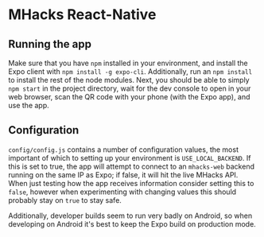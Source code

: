 # MHacks React-Native

## Running the app

Make sure that you have `npm` installed in your environment, and install the Expo client with `npm install -g expo-cli`. Additionally, run an `npm install` to install the rest of the node modules. Next, you should be able to simply `npm start` in the project directory, wait for the dev console to open in your web browser, scan the QR code with your phone (with the Expo app), and use the app.

## Configuration
`config/config.js` contains a number of configuration values, the most important of which to setting up your environment is `USE_LOCAL_BACKEND`. If this is set to true, the app will attempt to connect to an `mhacks-web` backend running on the same IP as Expo; if false, it will hit the live MHacks API. When just testing how the app receives information consider setting this to `false`, however when experimenting with changing values this should probably stay on `true` to stay safe.

Additionally, developer builds seem to run very badly on Android, so when developing on Android it's best to keep the Expo build on production mode.